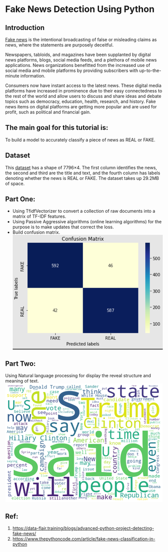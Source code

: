 # Fake News Detection Using Python
## Introduction
[Fake news](https://en.wikipedia.org/wiki/Fake_news) is the intentional broadcasting of false or misleading claims as news, where the statements are purposely deceitful.

Newspapers, tabloids, and magazines have been supplanted by digital news platforms, blogs, social media feeds, and a plethora of mobile news applications. News organizations benefitted from the increased use of social media and mobile platforms by providing subscribers with up-to-the-minute information.

Consumers now have instant access to the latest news. These digital media platforms have increased in prominence due to their easy connectedness to the rest of the world and allow users to discuss and share ideas and debate topics such as democracy, education, health, research, and history. Fake news items on digital platforms are getting more popular and are used for profit, such as political and financial gain.

## The main goal for this tutorial is:

To build a model to accurately classify a piece of news as REAL or FAKE.

## Dataset
This [dataset](https://drive.google.com/file/d/1er9NJTLUA3qnRuyhfzuN0XUsoIC4a-_q/view) has a shape of 7796×4. The first column identifies the news, the second and third are the title and text, and the fourth column has labels denoting whether the news is REAL or FAKE. The dataset takes up 29.2MB of space.

## Part One:
- Using TfidfVectorizer to convert a collection of raw documents into a matrix of TF-IDF features.
- Using Passive Aggressive algorithms (online learning algorithms) for the purpose is to make updates that correct the loss.
- Build confusion matrix.
![image](https://github.com/Athari22/Fake-News-Detection-Using-Python/blob/main/can.png)

## Part Two:
Using Natural language processing for display the reveal structure and meaning of text.
![image](https://github.com/Athari22/Fake-News-Detection-Using-Python/blob/main/nlp.png)


## Ref:
1. https://data-flair.training/blogs/advanced-python-project-detecting-fake-news/
2. https://www.thepythoncode.com/article/fake-news-classification-in-python   
